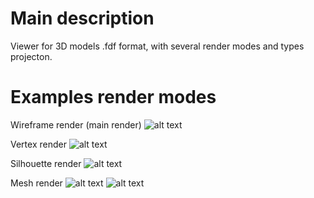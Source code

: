 # Main description
Viewer for 3D models .fdf format, with several render modes and types projecton.

# Examples render modes
 Wireframe render (main render)
 ![alt text](https://github.com/Sladge17/FdF/blob/master/Sceenshoots/wireframe_render.png) 
 
 Vertex render
 ![alt text](https://github.com/Sladge17/FdF/blob/master/Sceenshoots/vertex_render.png)
 
 Silhouette render
 ![alt text](https://github.com/Sladge17/FdF/blob/master/Sceenshoots/silhouette_render.png)
 
 Mesh render
![alt text](https://github.com/Sladge17/FdF/blob/master/Sceenshoots/mesh_render_1.png)
![alt text](https://github.com/Sladge17/FdF/blob/master/Sceenshoots/mesh_render_2.png)
